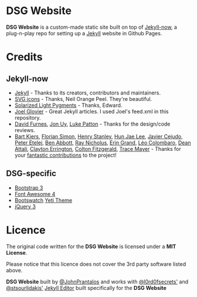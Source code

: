 DSG Website
===========

**DSG Website** is a custom-made static site built on top of
[Jekyll-now](http://www.jekyllnow.com), a plug-n-play repo for setting up a
[Jekyll](https://github.com/jekyll/jekyll) website in Github Pages.


Credits
========

Jekyll-now
-----------
- [Jekyll](https://github.com/jekyll/jekyll) - Thanks to its creators, contributors and maintainers.
- [SVG icons](https://github.com/neilorangepeel/Free-Social-Icons) - Thanks, Neil Orange Peel. They're beautiful.
- [Solarized Light Pygments](https://gist.github.com/edwardhotchkiss/2005058) - Thanks, Edward.
- [Joel Glovier](http://joelglovier.com/writing/) - Great Jekyll articles. I used Joel's feed.xml in this repository.
- [David Furnes](https://github.com/dfurnes), [Jon Uy](https://github.com/jonuy), [Luke Patton](https://github.com/lkpttn) - Thanks for the design/code reviews.
- [Bart Kiers](https://github.com/bkiers), [Florian Simon](https://github.com/vermluh), [Henry Stanley](https://github.com/henryaj), [Hun Jae Lee](https://github.com/hunjaelee), [Javier Cejudo](https://github.com/javiercejudo), [Peter Etelej](https://github.com/etelej), [Ben Abbott](https://github.com/jaminscript), [Ray Nicholus](https://github.com/rnicholus), [Erin Grand](https://github.com/eringrand), [Léo Colombaro](https://github.com/LeoColomb), [Dean Attali](https://github.com/daattali), [Clayton Errington](https://github.com/cjerrington), [Colton Fitzgerald](https://github.com/coltonfitzgerald), [Trace Mayer](https://github.com/sunnankar) - Thanks for your [fantastic contributions](https://github.com/barryclark/jekyll-now/commits/master) to the project!

DSG-specific
------------
* [Bootstrap 3](http://getbootstrap)
* [Font Awesome 4](http://fontawesome.io/)
* [Bootswatch](http://bootswatch.com/) [Yeti Theme](http://bootswatch.com/yeti/)
* [jQuery 3](http://jquery.com)

Licence
=======

The original code written for the **DSG Website** is licensed under a
**MIT License**.

Please notice that this licence does not cover the 3rd party software listed
above.

**DSG Website** built by [@JohnPrantalos](https://github.com/JohnPrantalos)
and works with [@l0rd0fsecrets'](https://github.com/l0rd0fsecrets) and
[@stsourlidakis'](https://github.com/stsourlidakis)
[Jekyll Editor](https://github.com/DecisionSystemsGroup/jekyll-editor) built
specifically for the **DSG Website**
